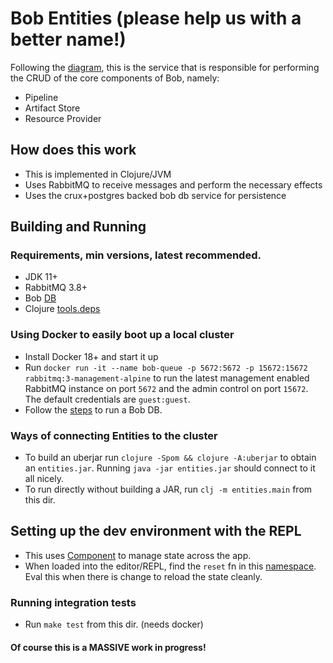 # Bob Entities (please help us with a better name!)

Following the [diagram](https://github.com/bob-cd/bob/issues/70#issuecomment-611661635), this is the service that is responsible for performing the CRUD of the core components of Bob, namely:
- Pipeline
- Artifact Store
- Resource Provider

## How does this work
- This is implemented in Clojure/JVM
- Uses RabbitMQ to receive messages and perform the necessary effects
- Uses the crux+postgres backed bob db service for persistence

## Building and Running

### Requirements, min versions, latest recommended.
- JDK 11+
- RabbitMQ 3.8+
- Bob [DB](https://github.com/bob-cd/bob/tree/queue/db)
- Clojure [tools.deps](https://clojure.org/guides/getting_started)

### Using Docker to easily boot up a local cluster
- Install Docker 18+ and start it up
- Run `docker run -it --name bob-queue -p 5672:5672 -p 15672:15672 rabbitmq:3-management-alpine` to run the latest management enabled RabbitMQ instance on port `5672` and the admin control on port `15672`. The default credentials are `guest:guest`.
- Follow the [steps](https://github.com/bob-cd/bob/tree/queue/db#using-docker-to-easily-boot-up-a-local-cluster) to run a Bob DB.

### Ways of connecting Entities to the cluster
- To build an uberjar run `clojure -Spom && clojure -A:uberjar` to obtain an `entities.jar`. Running `java -jar entities.jar` should connect to it all nicely.
- To run directly without building a JAR, run `clj -m entities.main` from this dir.

## Setting up the dev environment with the REPL
- This uses [Component](https://github.com/stuartsierra/component) to manage state across the app.
- When loaded into the editor/REPL, find the `reset` fn in this [namespace](https://github.com/bob-cd/bob/blob/queue/entities/src/entities/system.clj). Eval this when there is change to reload the state cleanly.

### Running integration tests
- Run `make test` from this dir. (needs docker)

#### Of course this is a MASSIVE work in progress!
